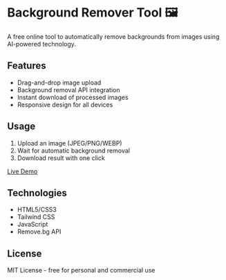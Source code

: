 # Background Remover Tool 🖼️

A free online tool to automatically remove backgrounds from images using AI-powered technology.

## Features
- Drag-and-drop image upload
- Background removal API integration
- Instant download of processed images
- Responsive design for all devices

## Usage
1. Upload an image (JPEG/PNG/WEBP)
2. Wait for automatic background removal
3. Download result with one click

[Live Demo](https://bapux03.github.io/background-remover/)

## Technologies
- HTML5/CSS3
- Tailwind CSS
- JavaScript
- Remove.bg API

## License
MIT License - free for personal and commercial use
